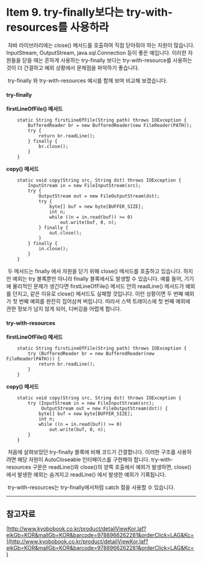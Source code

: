 # Item 9. try-finally보다는 try-with-resources를 사용하라

 자바 라이브러리에는 close() 메서드를 호출하여 직접 닫아줘야 하는 자원이 많습니다. InputStream, OutputStream, java.sql.Connection 등이 좋은 예입니다. 이러한 자원들을 닫을 때는 흔하게 사용하는 try-finally 보다는 try-with-resource를 사용하는 것이 더 간결하고 예외 상황에서 문제점을 파악하기 좋습니다.

 try-finally 와 try-with-resources 예시를 함께 보며 비교해 보겠습니다.

#### try-finally

**firstLineOfFile() 메서드**

```
    static String firstLineOfFile(String path) throws IOException {
        BufferedReader br = new BufferedReader(new FileReader(PATH));
        try {
            return br.readLine();
        } finally {
            br.close();
        }
    }
```

**copy() 메서드**

```
    static void copy(String src, String dst) throws IOException {
        InputStream in = new FileInputStream(src);
        try {
            OutputStream out = new FileOutputStream(dst);
            try {
                byte[] buf = new byte[BUFFER_SIZE];
                int n;
                while ((n = in.read(buf)) >= 0)
                    out.write(buf, 0, n);
            } finally {
                out.close();
            }
        } finally {
            in.close();
        }
    }
```

 두 메서드는 finally 에서 자원을 닫기 위해 close() 메서드를 호출하고 있습니다. 하지만 예외는 try 블록뿐만 아니라 finally 블록에서도 발생할 수 있습니다. 예를 들어, 기기에 물리적인 문제가 생긴다면 firstLineOfFile() 메서드 안의 readLine() 메서드가 예외를 던지고, 같은 이유로 close() 메서드도 실패할 것입니다. 이런 상황이면 두 번째 예외가 첫 번째 예외를 완전히 집어삼켜 버립니다. 따라서 스택 트레이스에 첫 번째 예외에 관한 정보가 남지 않게 되어, 디버깅을 어렵게 합니다.

#### try-with-resources

**firstLineOfFile() 메서드**

```
    static String firstLineOfFile(String path) throws IOException {
        try (BufferedReader br = new BufferedReader(new FileReader(PATH))) {
            return br.readLine();
        }
    }
```

**copy() 메서드**

```
    static void copy(String src, String dst) throws IOException {
        try (InputStream in = new FileInputStream(src);
             OutputStream out = new FileOutputStream(dst)) {
            byte[] buf = new byte[BUFFER_SIZE];
            int n;
            while ((n = in.read(buf)) >= 0)
                out.write(buf, 0, n);
        }
    }
```

 처음에 살펴보았던 try-finally 블록에 비해 코드가 간결합니다. 이러한 구조를 사용하려면 해당 자원이 AutoCloseable 인터페이스를 구현해야 합니다. try-with-resources 구문은 readLine()와 close()의 양쪽 호출에서 예외가 발생하면, close()에서 발생한 예외는 숨겨지고 readLine() 에서 발생한 예외가 기록됩니다.

 try-with-resources는 try-finally에서처럼 catch 절을 사용할 수 있습니다.

---

## 참고자료

[http://www.kyobobook.co.kr/product/detailViewKor.laf?ejkGb=KOR&mallGb=KOR&barcode=9788966262281&orderClick=LAG&Kc=](http://www.kyobobook.co.kr/product/detailViewKor.laf?ejkGb=KOR&mallGb=KOR&barcode=9788966262281&orderClick=LAG&Kc=)
